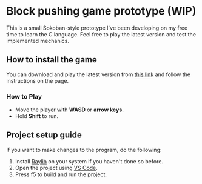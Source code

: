 # Block pushing game prototype (WIP)

This is a small Sokoban-style prototype I've been developing on my free time to learn the C language.
Feel free to play the latest version and test the implemented mechanics.

## How to install the game
You can download and play the latest version from [this link](https://slightly-radioactive.itch.io/game-prototype) and follow the instructions on the page.

### How to Play

- Move the player with **WASD** or **arrow keys**.
- Hold **Shift** to run.

## Project setup guide

If you want to make changes to the program, do the following:
1. Install [Raylib](https://www.raylib.com/) on your system if you haven't done so before.
2. Open the project using [VS Code](https://code.visualstudio.com).
3. Press f5 to build and run the project.
